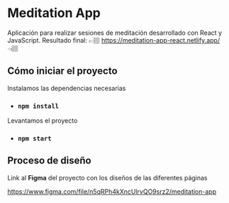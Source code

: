 # Meditation App

Aplicación para realizar sesiones de meditación desarrollado con React y JavaScript.
Resultado final: 👉🏽 https://meditation-app-react.netlify.app/ 👈🏽

## Cómo iniciar el proyecto

Instalamos las dependencias necesarias

- ### `npm install`

Levantamos el proyecto

- ### `npm start`

## Proceso de diseño

Link al **Figma** del proyecto con los diseños de las diferentes páginas

https://www.figma.com/file/n5qRPh4kXncUlrvQO9srz2/meditation-app